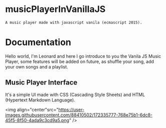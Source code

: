# musicPlayerInVanillaJS
	A music player made with javascript vanila (ecmascript 2015).

# Documentation

 Hello world, I'm Leonard and here I go introduce to you the Vanila JS Music Player, some features will be added on future, as shuffle your song, 
add your own songs and a playlist.

## Music Player Interface

It's a simple UI made with CSS (Cascading Style Sheets) and HTML (Hypertext Markdown Language).

<img align="center"src="https://user-images.githubusercontent.com/88410502/172335777-768e75b1-6dc8-45f5-8f50-4ada9c3cd9a5.png" />


